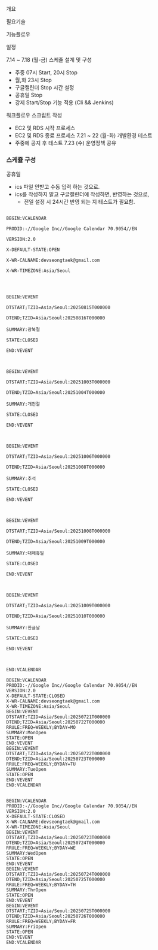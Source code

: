 

개요 


필요기술



기능플로우




일정

7.14 ~ 7.18 (월-금)
스케쥴 설계 및 구성 
- 주중 07시 Start, 20시 Stop
- 월,화 23시 Stop
- 구글캘린더 Stop 시간 설정
- 공휴일 Stop
- 강제 Start/Stop 기능 적용 (Cli && Jenkins)


워크플로우 스크립트 작성
- EC2 및 RDS 시작 프로세스
- EC2 및 RDS 종료 프로세스
7.21 ~ 22 (월-화)
개발환경 테스트
- 주중에 공지 후 테스트
7.23 (수)
운영정책 공유



### 스케쥴 구성


공휴일
- ics 파일 안받고 수동 입력 하는 것으로.
- ics를 작성하지 말고 구글캘린더에 작성하면, 반영하는 것으로,
	- 전일 설정 시 24시간 반영 되는 지 테스트가 필요함.



~~~

BEGIN:VCALENDAR

PRODID:-//Google Inc//Google Calendar 70.9054//EN

VERSION:2.0

X-DEFAULT-STATE:OPEN

X-WR-CALNAME:devseongtaek@gmail.com

X-WR-TIMEZONE:Asia/Seoul

  
  

BEGIN:VEVENT

DTSTART;TZID=Asia/Seoul:20250815T000000

DTEND;TZID=Asia/Seoul:20250816T000000

SUMMARY:광복절

STATE:CLOSED

END:VEVENT

  

BEGIN:VEVENT

DTSTART;TZID=Asia/Seoul:20251003T000000

DTEND;TZID=Asia/Seoul:20251004T000000

SUMMARY:개천절

STATE:CLOSED

END:VEVENT

  

BEGIN:VEVENT

DTSTART;TZID=Asia/Seoul:20251006T000000

DTEND;TZID=Asia/Seoul:20251008T000000

SUMMARY:추석

STATE:CLOSED

END:VEVENT

  

BEGIN:VEVENT

DTSTART;TZID=Asia/Seoul:20251008T000000

DTEND;TZID=Asia/Seoul:20251009T000000

SUMMARY:대체휴일

STATE:CLOSED

END:VEVENT

  

BEGIN:VEVENT

DTSTART;TZID=Asia/Seoul:20251009T000000

DTEND;TZID=Asia/Seoul:20251010T000000

SUMMARY:한글날

STATE:CLOSED

END:VEVENT

  

END:VCALENDAR

~~~


~~~
BEGIN:VCALENDAR
PRODID:-//Google Inc//Google Calendar 70.9054//EN
VERSION:2.0
X-DEFAULT-STATE:CLOSED
X-WR-CALNAME:devseongtaek@gmail.com
X-WR-TIMEZONE:Asia/Seoul
BEGIN:VEVENT
DTSTART;TZID=Asia/Seoul:20250721T000000
DTEND;TZID=Asia/Seoul:20250722T000000
RRULE:FREQ=WEEKLY;BYDAY=MO
SUMMARY:MonOpen
STATE:OPEN
END:VEVENT
BEGIN:VEVENT
DTSTART;TZID=Asia/Seoul:20250722T000000
DTEND;TZID=Asia/Seoul:20250723T000000
RRULE:FREQ=WEEKLY;BYDAY=TU
SUMMARY:TueOpen
STATE:OPEN
END:VEVENT
END:VCALENDAR


~~~


~~~
BEGIN:VCALENDAR
PRODID:-//Google Inc//Google Calendar 70.9054//EN
VERSION:2.0
X-DEFAULT-STATE:CLOSED
X-WR-CALNAME:devseongtaek@gmail.com
X-WR-TIMEZONE:Asia/Seoul
BEGIN:VEVENT
DTSTART;TZID=Asia/Seoul:20250723T000000
DTEND;TZID=Asia/Seoul:20250724T000000
RRULE:FREQ=WEEKLY;BYDAY=WE
SUMMARY:WedOpen
STATE:OPEN
END:VEVENT
BEGIN:VEVENT
DTSTART;TZID=Asia/Seoul:20250724T000000
DTEND;TZID=Asia/Seoul:20250725T000000
RRULE:FREQ=WEEKLY;BYDAY=TH
SUMMARY:ThrOpen
STATE:OPEN
END:VEVENT
BEGIN:VEVENT
DTSTART;TZID=Asia/Seoul:20250725T000000
DTEND;TZID=Asia/Seoul:20250726T000000
RRULE:FREQ=WEEKLY;BYDAY=FR
SUMMARY:FriOpen
STATE:OPEN
END:VEVENT
END:VCALENDAR


~~~